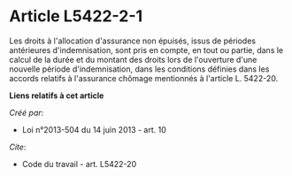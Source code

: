 # Article L5422-2-1

Les droits à l'allocation d'assurance non épuisés, issus de périodes antérieures d'indemnisation, sont pris en compte, en
tout ou partie, dans le calcul de la durée et du montant des droits lors de l'ouverture d'une nouvelle période
d'indemnisation, dans les conditions définies dans les accords relatifs à l'assurance chômage mentionnés à l'article L.
5422-20.

**Liens relatifs à cet article**

_Créé par_:

  - Loi n°2013-504 du 14 juin 2013 - art. 10

_Cite_:

  - Code du travail - art. L5422-20
